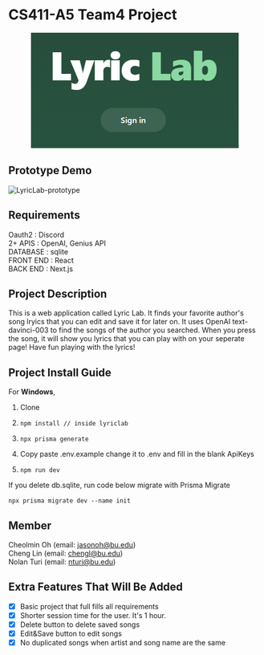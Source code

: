 # CS411-A5 Team4 Project
<p align="center">
  <img src="https://github.com/jasonoh1998/CS411-A5Team4/blob/main/pic.png" />
</p>

## Prototype Demo
![LyricLab-prototype](https://user-images.githubusercontent.com/92873161/230682592-e80e8fcf-8ae3-402a-adf5-c49e436b67cc.gif)

## Requirements
Oauth2 : Discord <br>
2+ APIS : OpenAI, Genius API <br>
DATABASE : sqlite <br>
FRONT END : React <br>
BACK END : Next.js <br>

## Project Description
This is a web application called Lyric Lab. It finds your favorite author's song lryics that you can edit and save it for later on.
It uses OpenAI text-davinci-003 to find the songs of the author you searched. When you press the song, it will show you lyrics that you can play with on your seperate page! Have fun playing with the lyrics!

## Project Install Guide
For <b>Windows</b>,
1. Clone
2. <pre><code>npm install // inside lyriclab</code></pre>
3. <pre><code>npx prisma generate</code></pre>
4. Copy paste .env.example change it to .env and fill in the blank ApiKeys
5. <pre><code>npm run dev</code></pre>

If you delete db.sqlite, run code below migrate with Prisma Migrate
<pre><code>npx prisma migrate dev --name init</code></pre>

## Member
Cheolmin Oh (email: jasonoh@bu.edu) <br>
Cheng Lin (email: chengl@bu.edu) <br>
Nolan Turi (email: nturi@bu.edu)

## Extra Features That Will Be Added
- [x] Basic project that full fills all requirements
- [x] Shorter session time for the user. It's 1 hour.
- [x] Delete button to delete saved songs
- [x] Edit&Save button to edit songs
- [x] No duplicated songs when artist and song name are the same
